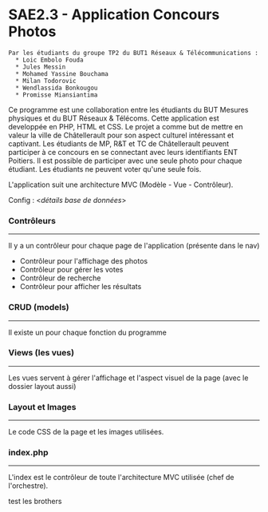 # SAE2.3 - Application Concours Photos
```
Par les étudiants du groupe TP2 du BUT1 Réseaux & Télécommunications :
  * Loic Embolo Fouda
  * Jules Messin
  * Mohamed Yassine Bouchama
  * Milan Todorovic
  * Wendlassida Bonkougou
  * Promisse Miansiantima
```
Ce programme est une collaboration entre les étudiants du BUT Mesures physiques et du BUT Réseaux & Télécoms. Cette application est developpée en PHP, HTML et CSS.
Le projet a comme but de mettre en valeur la ville de Châtellerault pour son aspect culturel intéressant et captivant. Les étudiants de MP, R&T et TC de Châtellerault peuvent participer à ce concours en se connectant avec leurs identifiants ENT Poitiers.
Il est possible de participer avec une seule photo pour chaque étudiant.
Les étudiants ne peuvent voter qu'une seule fois.

L'application suit une architecture MVC (Modèle - Vue - Contrôleur).

Config : <_détails base de données_>

### Contrôleurs
---
Il y a un contrôleur pour chaque page de l'application (présente dans le nav)
- Contrôleur pour l'affichage des photos
- Contrôleur pour gérer les votes
- Contrôleur de recherche
- Contrôleur pour afficher les résultats

### CRUD (models)
---
Il existe un pour chaque fonction du programme
_<en cours..>_

### Views (les vues)
---
Les vues servent à gérer l'affichage et l'aspect visuel de la page (avec le dossier layout aussi)

### Layout et Images
---
Le code CSS de la page et les images utilisées.

### index.php
---
L'index est le contrôleur de toute l'architecture MVC utilisée (chef de l'orchestre).


test les brothers
